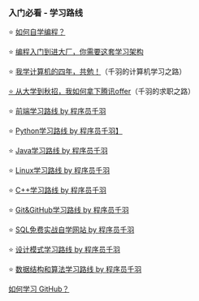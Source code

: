 ### 入门必看 - 学习路线

⭐️ [如何自学编程？](如何自学编程？.md)

⭐️ [编程入门到进大厂，你需要这套学习架构](编程入门到进大厂，你需要这套学习架构.md)

⭐️ [我学计算机的四年，共勉！](/自学之路/大学经历/我学计算机的四年，共勉！.md)（千羽的计算机学习之路）

[⭐️ 从大学到秋招，我如何拿下腾讯offer](/自学之路/大学经历/从大学到秋招，我如何拿下腾讯offer.md)（千羽的求职之路）

⭐️ [前端学习路线 by 程序员千羽](../../学习路线/前端学习路线%20by%20程序员千羽.md)

⭐️ [Python学习路线 by 程序员千羽】](../../学习路线/Python学习路线%20by%20程序员千羽.md)

⭐️ [Java学习路线 by 程序员千羽](../../学习路线/Java学习路线%20by%20程序员千羽.md)

⭐️ [Linux学习路线 by 程序员千羽](../../学习路线/Linux学习路线%20by%20程序员千羽.md)

⭐️ [C++学习路线 by 程序员千羽](../../学习路线/C++学习路线%20by%20程序员千羽.md)

⭐️ [Git&GitHub学习路线 by 程序员千羽](../../学习路线/Git&GitHub学习路线%20by%20程序员千羽.md)

⭐️ [SQL免费实战自学网站 by 程序员千羽](../../学习路线/SQL免费实战自学网站%20by%20程序员千羽.md)

⭐️ [设计模式学习路线 by 程序员千羽](../../学习路线/设计模式学习路线%20by%20程序员千羽.md)

⭐️ [数据结构和算法学习路线 by 程序员千羽](../../学习路线/数据结构和算法学习路线%20by%20程序员千羽.md)

[如何学习 GitHub？](如何学习GitHub？.md)